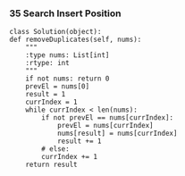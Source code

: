 ### 35	Search Insert Position

	class Solution(object):
    def removeDuplicates(self, nums):
        """
        :type nums: List[int]
        :rtype: int
        """
        if not nums: return 0
        prevEl = nums[0]
        result = 1
        currIndex = 1
        while currIndex < len(nums):
            if not prevEl == nums[currIndex]:
                prevEl = nums[currIndex]
                nums[result] = nums[currIndex]
                result += 1
            # else:
            currIndex += 1
        return result